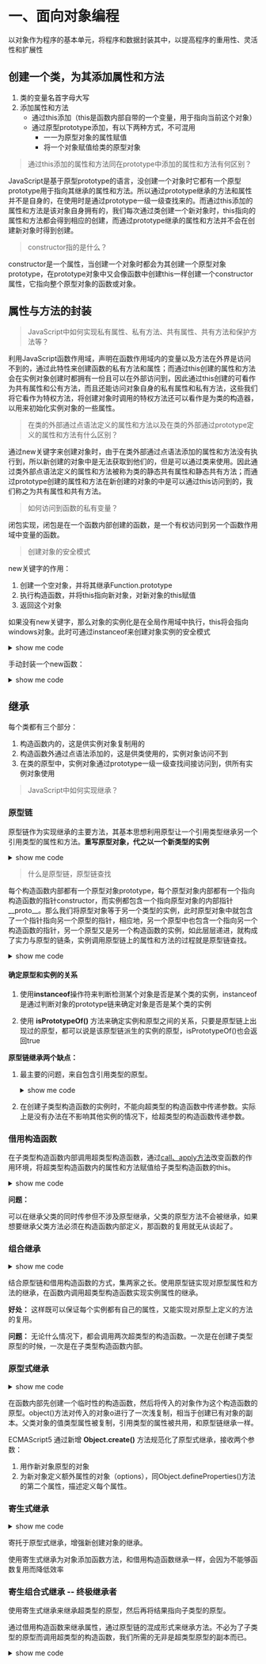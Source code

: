 # 一、面向对象编程
以对象作为程序的基本单元，将程序和数据封装其中，以提高程序的重用性、灵活性和扩展性

## 创建一个类，为其添加属性和方法

1. 类的变量名首字母大写
2. 添加属性和方法
   - 通过this添加（this是函数内部自带的一个变量，用于指向当前这个对象）
   - 通过原型prototype添加，有以下两种方式，不可混用
     - 一一为原型对象的属性赋值
     - 将一个对象赋值给类的原型对象
> 通过this添加的属性和方法同在prototype中添加的属性和方法有何区别？

JavaScript是基于原型prototype的语言，没创建一个对象时它都有一个原型prototype用于指向其继承的属性和方法。所以通过prototype继承的方法和属性并不是自身的，在使用时是通过prototype一级一级查找来的。而通过this添加的属性和方法是该对象自身拥有的，我们每次通过类创建一个新对象时，this指向的属性和方法都会得到相应的创建，而通过prototype继承的属性和方法并不会在创建新对象时得到创建。

> constructor指的是什么？

constructor是一个属性，当创建一个对象时都会为其创建一个原型对象prototype，在prototype对象中又会像函数中创建this一样创建一个constructor属性，它指向整个原型对象的函数或对象。

## 属性与方法的封装
> JavaScript中如何实现私有属性、私有方法、共有属性、共有方法和保护方法等？

利用JavaScript函数作用域，声明在函数作用域内的变量以及方法在外界是访问不到的，通过此特性来创建函数的私有方法和属性；而通过this创建的属性和方法会在实例对象创建时都拥有一份且可以在外部访问到，因此通过this创建的可看作为共有属性和公有方法，而且还能访问对象自身的私有属性和私有方法，这些我们将它看作为特权方法，将创建对象时调用的特权方法还可以看作是为类的构造器，以用来初始化实例对象的一些属性。
> 在类的外部通过点语法定义的属性和方法以及在类的外部通过prototype定义的属性和方法有什么区别？

通过new关键字来创建对象时，由于在类外部通过点语法添加的属性和方法没有执行到，所以新创建的对象中是无法获取到他们的，但是可以通过类来使用。因此通过类外部点语法定义的属性和方法被称为类的静态共有属性和静态共有方法；而通过prototype创建的属性和方法在新创建的对象的中是可以通过this访问到的，我们称之为共有属性和共有方法。

> 如何访问到函数的私有变量？

闭包实现，闭包是在一个函数内部创建的函数，是一个有权访问到另一个函数作用域中变量的函数。

> 创建对象的安全模式

new关键字的作用：
1. 创建一个空对象，并将其继承Function.prototype
2. 执行构造函数，并将this指向新对象，对新对象的this赋值
3. 返回这个对象

如果没有new关键字，那么对象的实例化是在全局作用域中执行，this将会指向windows对象。此时可通过instanceof来创建对象实例的安全模式

<details>
  <summary>show me code</summary>
  <pre>
    <code>
      let Book = function(title, price) {
        if (this instanceof Book) {
          this.title = title
          this.price = price
        } else {
          return new Book(title, price)
        }
      }
    </code>
  </pre>
</details>

手动封装一个new函数：

<details>
  <summary>show me code</summary>
  <pre>
    <code>
      function _new() {
        let Func = [].shift.call(arguments)
        let obj = Object.create(Func.prototype)
        Func.apply(obj, arguments)
        return obj
      }
      function Book(title, price) {
        this.title = title
        this.price = price
      }
      let book = _new(Book, 'js', 20)
      console.log(book)
    </code>
  </pre>
</details>

## 继承
每个类都有三个部分：
1. 构造函数内的，这是供实例对象复制用的
2. 构造函数外通过点语法添加的，这是供类使用的，实例对象访问不到
3. 在类的原型中，实例对象通过prototype一级一级查找间接访问到，供所有实例对象使用

> JavaScript中如何实现继承？

### 原型链
原型链作为实现继承的主要方法，其基本思想利用原型让一个引用类型继承另一个引用类型的属性和方法。**重写原型对象，代之以一个新类型的实例**

<details>
  <summary>show me code</summary>
  <pre>
    <code>
      function SuperClass() {
        this.superValue = true
      }
      SuperClass.prototype.getSuperValue = function() {
        return this.superValue
      }
      function SubClass() {
        this.subValue = false
      }
      SubClass.prototype = new SuperClass()
      SubClass.prototype.getSubValue = function() {
        return this.subValue
      }
    </code>
  </pre>
</details>

> 什么是原型链，原型链查找

每个构造函数内部都有一个原型对象prototype，每个原型对象内部都有一个指向构造函数的指针constructor，而实例都包含一个指向原型对象的内部指针__proto__。那么我们将原型对象等于另一个类型的实例，此时原型对象中就包含了一个指针指向另一个原型的指针，相应地，另一个原型中也包含一个指向另一个构造函数的指针，另一个原型又是另一个构造函数的实例，如此层层递进，就构成了实力与原型的链条，实例调用原型链上的属性和方法的过程就是原型链查找。

<details>
  <summary>show me code</summary>
  <pre>
    <code>
      console.dir(SuperClass)
      SuperClass()
        length: 0
        name: "SuperClass"
        arguments: null
        caller: null
        prototype:
          getSuperValue: ƒ ()
          constructor: ƒ SuperClass()
            length: 0
            name: "SuperClass"
            arguments: null
            caller: null
            prototype: {getSuperValue: ƒ, constructor: ƒ}
            __proto__: ƒ ()
            [[FunctionLocation]]: VM218:1
            [[Scopes]]: Scopes[2]
          __proto__: Object
        __proto__: ƒ ()
        [[FunctionLocation]]: VM218:1
        [[Scopes]]: Scopes[2]
      console.dir(SubClass)
      SubClass()
        length: 0
        name: "SubClass"
        arguments: null
        caller: null
        prototype: SuperClass
          superValue: true
          getSubValue: ƒ ()
          __proto__:
            getSuperValue: ƒ ()
            constructor: ƒ SuperClass()
              length: 0
              name: "SuperClass"
              arguments: null
              caller: null
              prototype: {getSuperValue: ƒ, constructor: ƒ}
              __proto__: ƒ ()
              [[FunctionLocation]]: VM218:1
              [[Scopes]]: Scopes[2]
            __proto__: Object
        __proto__: ƒ ()
        [[FunctionLocation]]: VM218:7
        [[Scopes]]: Scopes[2] 
    </code>
  </pre>
</details>

#### 确定原型和实例的关系

1. 使用**instanceof**操作符来判断检测某个对象是否是某个类的实例，instanceof是通过判断对象的prototype链来确定对象是否是某个类的实例

2. 使用 **isPrototypeOf()** 方法来确定实例和原型之间的关系，只要是原型链上出现过的原型，都可以说是该原型链派生的实例的原型，isPrototypeOf()也会返回true

**原型链继承两个缺点：**

1. 最主要的问题，来自包含引用类型的原型。

    <details>
      <summary>show me code</summary>
      <pre>
        <code>
          function SuperClass() {
            this.colors = ['red', 'green', 'blue']
          }
          function SubClass() {}
          SubClass.prototype = new SuperClass()
          let instance1 = new SubClass()
          instance1.colors.push('black')
          console.log(instance1.colors) // ["red", "green", "blue", "black"]
          let instance2 = new SubClass()
          console.log(instance2) // ["red", "green", "blue", "black"]
        </code>
      </pre>
    </details>

2. 在创建子类型构造函数的实例时，不能向超类型的构造函数中传递参数。实际上是没有办法在不影响其他实例的情况下，给超类型的构造函数传递参数。

### 借用构造函数
在子类型构造函数内部调用超类型构造函数，通过[call、apply方法](https://github.com/zzyundragon/Blog/issues/3)改变函数的作用环境，将超类型构造函数内的属性和方法赋值给子类型构造函数的this。

<details>
  <summary>show me code</summary>
  <pre>
    <code>
      function SuperClass(name) {
        this.colors = ['red', 'green', 'blue']
        this.name = name
      }
      SuperClass.prototype.sayName = function() {
        return this.name
      }
      function SubClass() {
        SuperClass.call(this, 'jerry')
      }
      let instance1 = new SubClass()
      instance1.colors.push('black')
      console.log(instance1.colors, instance1.name) // ["red", "green", "blue", "black"], jerry
      let instance2 = new SubClass()
      console.log(instance2) // ["red", "green", "blue"]
      console.log(instance2.sayName()) // TypeError not a function
    </code>
  </pre>
</details>

**问题：**

可以在继承父类的同时传参但不涉及原型继承，父类的原型方法不会被继承，如果想要继承父类方法必须在构造函数内部定义，那函数的复用就无从谈起了。
### 组合继承
<details>
  <summary>show me code</summary>
  <pre>
    <code>
      function SuperClass(name) {
        this.colors = ['red', 'green', 'blue']
        this.name = name
      }
      function SubClass() {
        SuperClass.call(this, 'jerry')
      }
      SubClass.prototype = new SuperClass()
      let instance1 = new SubClass()
      instance1.colors.push('black')
      console.log(instance1.colors, instance1.name) // ["red", "green", "blue", "black"], jerry
      let instance2 = new SubClass()
      console.log(instance2) // ["red", "green", "blue"]
    </code>
  </pre>
</details>

结合原型链和借用构造函数的方式，集两家之长。使用原型链实现对原型属性和方法的继承，在函数内调用超类型构造函数实现实例属性的继承。

**好处：** 这样既可以保证每个实例都有自己的属性，又能实现对原型上定义的方法的复用。

**问题：** 无论什么情况下，都会调用两次超类型的构造函数。一次是在创建子类型原型的时候，一次是在子类型构造函数内部。

### 原型式继承
<details>
  <summary>show me code</summary>
  <pre>
    <code>
      function object(o) {
        fucntion F() {}
        F.prototype = o
        return new F()
      }
    </code>
  </pre>
</details>

在函数内部先创建一个临时性的构造函数，然后将传入的对象作为这个构造函数的原型。object()方法对传入的对象o进行了一次浅复制，相当于创建已有对象的副本。父类对象的值类型属性被复制，引用类型的属性被共用，和原型链继承一样。

ECMAScript5 通过新增 **Object.create()** 方法规范化了原型式继承，接收两个参数：
1. 用作新对象原型的对象
2. 为新对象定义额外属性的对象（options），同Object.defineProperties()方法的第二个属性，描述定义每个属性。

### 寄生式继承

<details>
  <summary>show me code</summary>
  <pre>
    <code>
      function createAnother(obj) {
        let clone = object(obj)
        clone.sayHi = function() {
          console.log('hi')
        }
        return clone
      }
    </code>
  </pre>
</details>

寄托于原型式继承，增强新创建对象的继承。

使用寄生式继承为对象添加函数方法，和借用构造函数继承一样，会因为不能够函数复用而降低效率
### 寄生组合式继承 -- 终极继承者
使用寄生式继承来继承超类型的原型，然后再将结果指向子类型的原型。

通过借用构造函数来继承属性，通过原型链的混成形式来继承方法。不必为了子类型的原型而调用超类型的构造函数，我们所需的无非是超类型原型的副本而已。

<details>
  <summary>show me code</summary>
  <pre>
    <code>
      function inheritPrototype(SubClass, SubperClass) {
        let prototype = object(SubperClass.prototype) // 1.创建超类型副本
        prototype.constructor = SubClass // 2.为创建的副本添加constructor
        SubClass.prototype = prototype // 3.将副本赋值给子类型的原型
      }
    </code>
  </pre>
</details>
